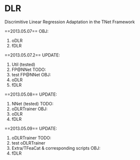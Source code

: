 DLR
===

Discrimitive Linear Regression Adaptation in the TNet Framework

==2013.05.07==
OBJ:
1. oDLR
2. fDLR

==2013.05.07.2==
UPDATE:
1. Util (tested)
2. FP@NNet
TODO:
1. test FP@NNet
OBJ:
1. oDLR
2. fDLR

==2013.05.08==
UPDATE:
1. NNet (tested)
TODO:
1. oDLRTrainer
OBJ:
1. oDLR
2. fDLR

==2013.05.09==
UPDATE:
1. oDLRTrainer
TODO:
2. test oDLRTrainer
3. Extra/TFeaCat & corresponding scripts
OBJ:
1. fDLR
